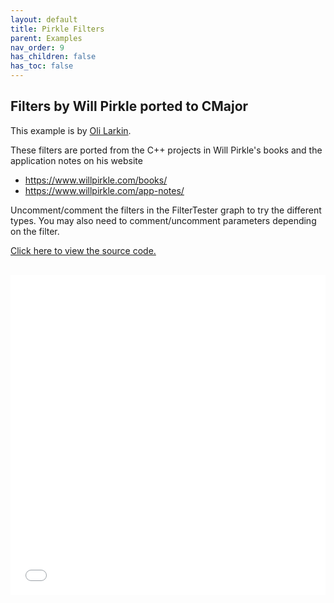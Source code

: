 ```yaml
---
layout: default
title: Pirkle Filters
parent: Examples
nav_order: 9
has_children: false
has_toc: false
---
```


## Filters by Will Pirkle ported to CMajor

This example is by [Oli Larkin](https://github.com/olilarkin).

These filters are ported from the C++ projects in Will Pirkle's books
and the application notes on his website

- https://www.willpirkle.com/books/
- https://www.willpirkle.com/app-notes/

Uncomment/comment the filters in the FilterTester graph to try the different types. You may also need to comment/uncomment parameters
depending on the filter.

<a href="https://github.com/olilarkin/cmajor_pirklefilters" target="_blank">Click here to view the source code.</a>

<iframe style="display: inline-block; width: 100%; height: 32rem; border:none; padding-top: 1rem;"
        src="../../../assets/example_patches/PirkleFilters/index.html">
</iframe>

